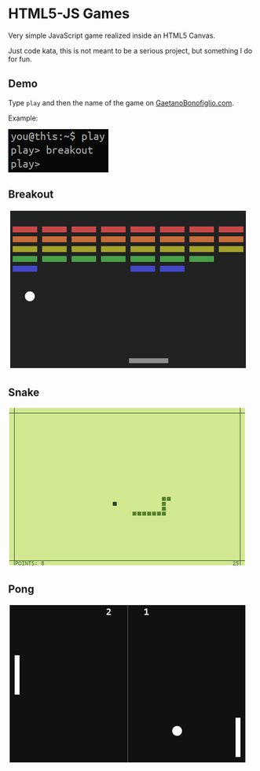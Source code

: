 # HTML5-JS Games
Very simple JavaScript game realized inside an HTML5 Canvas. 

Just code kata, this is not meant to be a serious project, but something I do for fun.

## Demo
Type ```play``` and then the name of the game on [GaetanoBonofiglio.com](http://www.gaetanobonofiglio.com/).

Example:

![demo](demo.png)

## Breakout
![capture](capture1.png)

## Snake
![capture](capture2.png)

## Pong
![capture](capture3.png)
